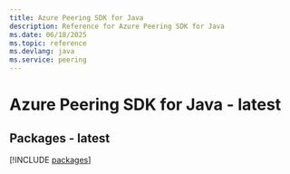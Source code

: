```yaml
---
title: Azure Peering SDK for Java
description: Reference for Azure Peering SDK for Java
ms.date: 06/18/2025
ms.topic: reference
ms.devlang: java
ms.service: peering
---
```

# Azure Peering SDK for Java - latest
## Packages - latest
[!INCLUDE [packages](peering-index.md)]
